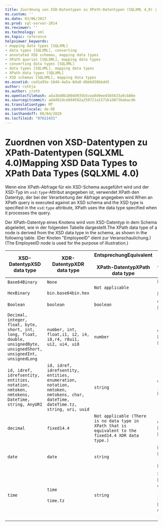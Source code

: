 ```yaml
---
title: Zuordnung von XSD-Datentypen zu XPath-Datentypen (SQLXML 4,0) | Microsoft-Dokumentation
ms.custom: ''
ms.date: 03/06/2017
ms.prod: sql-server-2014
ms.reviewer: ''
ms.technology: xml
ms.topic: reference
helpviewer_keywords:
- mapping data types [SQLXML]
- data types [SQLXML], converting
- annotated XSD schemas, mapping data types
- XPath queries [SQLXML], mapping data types
- converting data types [SQLXML]
- data types [SQLXML], mapping data types
- XPath data types [SQLXML]
- XSD schemas [SQLXML], mapping data types
ms.assetid: ced1a95e-18d4-4a5a-8da8-dbb6d58bbd45
author: rothja
ms.author: jroth
ms.openlocfilehash: a4a3bd0b100dd935b5cea0d9ee4565633a9cb80e
ms.sourcegitcommit: ad4d92dce894592a259721a1571b1d8736abacdb
ms.translationtype: MT
ms.contentlocale: de-DE
ms.lasthandoff: 08/04/2020
ms.locfileid: "87621431"
---
```

# <a name="mapping-xsd-data-types-to-xpath-data-types-sqlxml-40"></a><span data-ttu-id="8a146-102">Zuordnen von XSD-Datentypen zu XPath-Datentypen (SQLXML 4.0)</span><span class="sxs-lookup"><span data-stu-id="8a146-102">Mapping XSD Data Types to XPath Data Types (SQLXML 4.0)</span></span>
  <span data-ttu-id="8a146-103">Wenn eine XPath-Abfrage für ein XSD-Schema ausgeführt wird und der XSD-Typ im `xsd:type`-Attribut angegeben ist, verwendet XPath den Datentyp, der bei der Verarbeitung der Abfrage angegeben wird.</span><span class="sxs-lookup"><span data-stu-id="8a146-103">When an XPath query is executed against an XSD schema and the XSD type is specified in the `xsd:type` attribute, XPath uses the data type specified when it processes the query.</span></span>  
  
 <span data-ttu-id="8a146-104">Der XPath-Datentyp eines Knotens wird vom XSD-Datentyp in dem Schema abgeleitet, wie in der folgenden Tabelle dargestellt.</span><span class="sxs-lookup"><span data-stu-id="8a146-104">The XPath data type of a node is derived from the XSD data type in the schema, as shown in the following table.</span></span> <span data-ttu-id="8a146-105">(Der Knoten "EmployeeID" dient zur Veranschaulichung.)</span><span class="sxs-lookup"><span data-stu-id="8a146-105">(The EmployeeID node is used for the purpose of illustration.)</span></span>  
  
|<span data-ttu-id="8a146-106">XSD-Datentyp</span><span class="sxs-lookup"><span data-stu-id="8a146-106">XSD data type</span></span>|<span data-ttu-id="8a146-107">XDR-Datentyp</span><span class="sxs-lookup"><span data-stu-id="8a146-107">XDR data type</span></span>|<span data-ttu-id="8a146-108">Entsprechung</span><span class="sxs-lookup"><span data-stu-id="8a146-108">Equivalent</span></span><br /><br /> <span data-ttu-id="8a146-109">XPath-Datentyp</span><span class="sxs-lookup"><span data-stu-id="8a146-109">XPath data type</span></span>|<span data-ttu-id="8a146-110">SQL Server</span><span class="sxs-lookup"><span data-stu-id="8a146-110">SQL Server</span></span><br /><br /> <span data-ttu-id="8a146-111">verwendete Konvertierung</span><span class="sxs-lookup"><span data-stu-id="8a146-111">conversion that is used</span></span>|  
|-------------------|-------------------|------------------------------------|--------------------------------------------|  
|`Base64Binary`<br /><br /> `HexBinary`|`None`<br /><br /> `bin.base64bin.hex`|`Not applicable`|<span data-ttu-id="8a146-112">Keine</span><span class="sxs-lookup"><span data-stu-id="8a146-112">None</span></span><br /><br /> <span data-ttu-id="8a146-113">EmployeeID</span><span class="sxs-lookup"><span data-stu-id="8a146-113">EmployeeID</span></span>|  
|`Boolean`|`boolean`|`boolean`|<span data-ttu-id="8a146-114">CONVERT(bit, EmployeeID)</span><span class="sxs-lookup"><span data-stu-id="8a146-114">CONVERT(bit, EmployeeID)</span></span>|  
|`Decimal, integer, float, byte, short, int, long, float, double, unsignedByte, unsignedShort, unsignedInt, unsignedLong`|`number, int, float,i1, i2, i4, i8,r4, r8ui1, ui2, ui4, ui8`|`number`|<span data-ttu-id="8a146-115">CONVERT(float(53), EmployeeID)</span><span class="sxs-lookup"><span data-stu-id="8a146-115">CONVERT(float(53), EmployeeID)</span></span>|  
|`id, idref, idrefsentity, entities, notation, nmtoken, nmtokens, DateTime, string, AnyURI`|`id, idref, idrefsentity, entities, enumeration, notation, nmtoken, nmtokens, char, dateTime, dateTime.tz, string, uri, uuid`|`string`|<span data-ttu-id="8a146-116">CONVERT(nvarchar(4000), EmployeeID, 126)</span><span class="sxs-lookup"><span data-stu-id="8a146-116">CONVERT(nvarchar(4000), EmployeeID, 126)</span></span>|  
|`decimal`|`fixed14.4`|`Not applicable (There is no data type in XPath that is equivalent to the fixed14.4 XDR data type.)`|<span data-ttu-id="8a146-117">CONVERT(money, EmployeeID)</span><span class="sxs-lookup"><span data-stu-id="8a146-117">CONVERT(money, EmployeeID)</span></span>|  
|`date`|`date`|`string`|<span data-ttu-id="8a146-118">LEFT(CONVERT(nvarchar(4000), EmployeeID, 126), 10)</span><span class="sxs-lookup"><span data-stu-id="8a146-118">LEFT(CONVERT(nvarchar(4000), EmployeeID, 126), 10)</span></span>|  
|`time`|`time`<br /><br /> `time.tz`|`string`|<span data-ttu-id="8a146-119">SUBSTRING(CONVERT(nvarchar(4000), EmployeeID, 126), 1 + CHARINDEX(N'T', CONVERT(nvarchar(4000), EmployeeID, 126)), 24)</span><span class="sxs-lookup"><span data-stu-id="8a146-119">SUBSTRING(CONVERT(nvarchar(4000), EmployeeID, 126), 1 + CHARINDEX(N'T', CONVERT(nvarchar(4000), EmployeeID, 126)), 24)</span></span>|  
  
  
